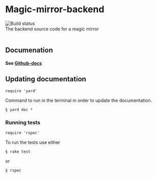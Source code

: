 # Magic-mirror-backend
<img src="https://github.com/itggot-adrian-almetunsmeds/magic-mirror-backend/workflows/Ruby/badge.svg" alt="Build status">
<br>
The backend source code for a magic mirror
<br>
<br>

## Documenation

#### See [Github-docs](https://itggot-adrian-almetunsmeds.github.io/magic-mirror-backend/index.html)
## Updating documentation

```
require 'yard'
```
Command to run in the terminal in order to update the documentation.
```
§ yard doc *
```

### Running tests
```
require 'rspec'
```
To run the tests use either
```
§ rake test
```
or
```
§ rspec
```
